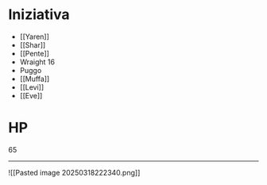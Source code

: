 # Iniziativa
- [[Yaren]]
- [[Shar]]
- [[Pente]]
- Wraight 16
- Puggo
- [[Muffa]]
- [[Levi]]
- [[Eve]]



# HP
65

---

![[Pasted image 20250318222340.png]]